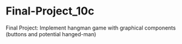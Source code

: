 # Final-Project_10c
Final Project: Implement hangman game with graphical components (buttons and potential hanged-man)
